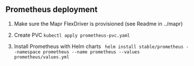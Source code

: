 ## Prometheus deployment

1. Make sure the Mapr FlexDriver is provisioned (see Readme in ../mapr)

2. Create PVC
`kubectl apply prometheus-pvc.yaml`

3. Install Prometheus with Helm charts
` helm install stable/prometheus --namespace prometheus --name prometheus --values prometheus/values.yml`